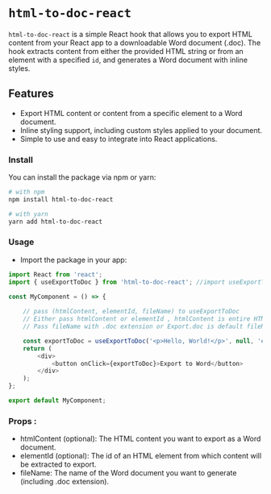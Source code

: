 # `html-to-doc-react`

`html-to-doc-react` is a simple React hook that allows you to export HTML content from your React app to a downloadable Word document (.doc). The hook extracts content from either the provided HTML string or from an element with a specified `id`, and generates a Word document with inline styles.

## Features

- Export HTML content or content from a specific element to a Word document.
- Inline styling support, including custom styles applied to your document.
- Simple to use and easy to integrate into React applications.


### Install

You can install the package via npm or yarn:

```bash
# with npm
npm install html-to-doc-react

# with yarn
yarn add html-to-doc-react
```

### Usage

- Import the package in your app:


```js
import React from 'react';
import { useExportToDoc } from 'html-to-doc-react'; //import useExportToDoc

const MyComponent = () => {
    
    // pass (htmlContent, elementId, fileName) to useExportToDoc
    // Either pass htmlContent or elementId , htmlContent is entire HTML whereas elementId is id of an HTML element from which content will be extracted
    // Pass fileName with .doc extension or Export.doc is default fileName

    const exportToDoc = useExportToDoc('<p>Hello, World!</p>', null, 'example.doc'); 
    return (
        <div>
            <button onClick={exportToDoc}>Export to Word</button>
        </div>
    );
};

export default MyComponent;
```

### Props :

- htmlContent (optional): The HTML content you want to export as a Word document.
- elementId (optional): The id of an HTML element from which content will be extracted to export.
- fileName: The name of the Word document you want to generate (including .doc extension).
